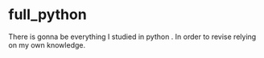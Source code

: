 # full_python
There is gonna be everything I studied in python . In order to revise relying on my own knowledge.
